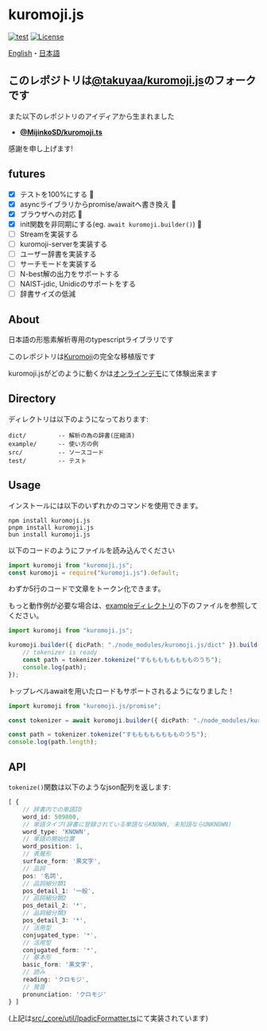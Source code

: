 # kuromoji.js

[![test](https://github.com/f1w3/kuromoji.js/actions/workflows/test.yml/badge.svg)](https://github.com/f1w3/kuromoji.js/actions/workflows/test.yml)
[![License](https://img.shields.io/badge/License-Apache_2.0-blue.svg)](/LICENSE.txt)

[English](/docs/README-en.md)・[日本語](/docs/README-ja.md)

## このレポジトリは[@takuyaa/kuromoji.js](https://github.com/takuyaa/kuromoji.js)のフォークです

また以下のレポジトリのアイディアから生まれました

- **[@MijinkoSD/kuromoji.ts](https://github.com/MijinkoSD/kuromoji.ts)**

感謝を申し上げます!

## futures

- [x] テストを100%にする :partying_face:
- [x] asyncライブラリからpromise/awaitへ書き換え :partying_face:
- [x] ブラウザへの対応 :partying_face:
- [x] init関数を非同期にする(eg. `await kuromoji.builder()`) :partying_face:
- [ ] Streamを実装する
- [ ] kuromoji-serverを実装する
- [ ] ユーザー辞書を実装する
- [ ] サーチモードを実装する
- [ ] N-best解の出力をサポートする
- [ ] NAIST-jdic, Unidicのサポートをする
- [ ] 辞書サイズの低減

## About

日本語の形態素解析専用のtypescriptライブラリです

このレポジトリは[Kuromoji](https://www.atilika.com/ja/kuromoji/)の完全な移植版です

kuromoji.jsがどのように動くかは[オンラインデモ](https://coco-ly.com/kuromoji.js/)にて体験出来ます

## Directory

ディレクトリは以下のようになっております:

    dict/         -- 解析の為の辞書(圧縮済)
    example/      -- 使い方の例
    src/          -- ソースコード
    test/         -- テスト

## Usage

インストールには以下のいずれかのコマンドを使用できます。
```
npm install kuromoji.js
pnpm install kuromoji.js
bun install kuromoji.js
```

以下のコードのようにファイルを読み込んでください
```typescript
import kuromoji from "kuromoji.js";
const kuromoji = require("kuromoji.js").default;
```

わずか5行のコードで文章をトークン化できます。

もっと動作例が必要な場合は、[exampleディレクトリ](/example/)の下のファイルを参照してください。

```typescript
import kuromoji from "kuromoji.js";

kuromoji.builder({ dicPath: "./node_modules/kuromoji.js/dict" }).build((err, tokenizer) => {
    // tokenizer is ready
    const path = tokenizer.tokenize("すもももももももものうち");
    console.log(path);
});
```

トップレベルawaitを用いたロードもサポートされるようになりました！
```typescript
import kuromoji from "kuromoji.js/promise";

const tokenizer = await kuromoji.builder({ dicPath: "./node_modules/kuromoji.js/dict" }).build();

const path = tokenizer.tokenize("すもももももももものうち");
console.log(path.length);
```

## API

`tokenize()`関数は以下のようなjson配列を返します:

```typescript
[ {
    // 辞書内での単語ID
    word_id: 509800,
    // 単語タイプ(辞書に登録されている単語ならKNOWN, 未知語ならUNKNOWN)
    word_type: 'KNOWN',
    // 単語の開始位置
    word_position: 1,
    // 表層形
    surface_form: '黒文字',
    // 品詞
    pos: '名詞',
    // 品詞細分類1
    pos_detail_1: '一般',
    // 品詞細分類2
    pos_detail_2: '*',
    // 品詞細分類3
    pos_detail_3: '*',
    // 活用型
    conjugated_type: '*',
    // 活用型
    conjugated_form: '*',
    // 基本形
    basic_form: '黒文字',
    // 読み
    reading: 'クロモジ',
    // 発音
    pronunciation: 'クロモジ'
} ]
```

(上記は[src/_core/util/IpadicFormatter.ts](/src/_core/util/IpadicFormatter.ts)にて実装されています)
